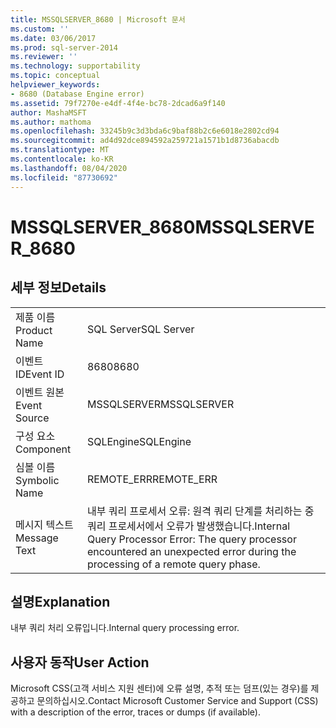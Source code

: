 ```yaml
---
title: MSSQLSERVER_8680 | Microsoft 문서
ms.custom: ''
ms.date: 03/06/2017
ms.prod: sql-server-2014
ms.reviewer: ''
ms.technology: supportability
ms.topic: conceptual
helpviewer_keywords:
- 8680 (Database Engine error)
ms.assetid: 79f7270e-e4df-4f4e-bc78-2dcad6a9f140
author: MashaMSFT
ms.author: mathoma
ms.openlocfilehash: 33245b9c3d3bda6c9baf88b2c6e6018e2802cd94
ms.sourcegitcommit: ad4d92dce894592a259721a1571b1d8736abacdb
ms.translationtype: MT
ms.contentlocale: ko-KR
ms.lasthandoff: 08/04/2020
ms.locfileid: "87730692"
---
```

# <a name="mssqlserver_8680"></a><span data-ttu-id="6728d-102">MSSQLSERVER_8680</span><span class="sxs-lookup"><span data-stu-id="6728d-102">MSSQLSERVER_8680</span></span>
    
## <a name="details"></a><span data-ttu-id="6728d-103">세부 정보</span><span class="sxs-lookup"><span data-stu-id="6728d-103">Details</span></span>  
  
|||  
|-|-|  
|<span data-ttu-id="6728d-104">제품 이름</span><span class="sxs-lookup"><span data-stu-id="6728d-104">Product Name</span></span>|<span data-ttu-id="6728d-105">SQL Server</span><span class="sxs-lookup"><span data-stu-id="6728d-105">SQL Server</span></span>|  
|<span data-ttu-id="6728d-106">이벤트 ID</span><span class="sxs-lookup"><span data-stu-id="6728d-106">Event ID</span></span>|<span data-ttu-id="6728d-107">8680</span><span class="sxs-lookup"><span data-stu-id="6728d-107">8680</span></span>|  
|<span data-ttu-id="6728d-108">이벤트 원본</span><span class="sxs-lookup"><span data-stu-id="6728d-108">Event Source</span></span>|<span data-ttu-id="6728d-109">MSSQLSERVER</span><span class="sxs-lookup"><span data-stu-id="6728d-109">MSSQLSERVER</span></span>|  
|<span data-ttu-id="6728d-110">구성 요소</span><span class="sxs-lookup"><span data-stu-id="6728d-110">Component</span></span>|<span data-ttu-id="6728d-111">SQLEngine</span><span class="sxs-lookup"><span data-stu-id="6728d-111">SQLEngine</span></span>|  
|<span data-ttu-id="6728d-112">심볼 이름</span><span class="sxs-lookup"><span data-stu-id="6728d-112">Symbolic Name</span></span>|<span data-ttu-id="6728d-113">REMOTE_ERR</span><span class="sxs-lookup"><span data-stu-id="6728d-113">REMOTE_ERR</span></span>|  
|<span data-ttu-id="6728d-114">메시지 텍스트</span><span class="sxs-lookup"><span data-stu-id="6728d-114">Message Text</span></span>|<span data-ttu-id="6728d-115">내부 쿼리 프로세서 오류: 원격 쿼리 단계를 처리하는 중 쿼리 프로세서에서 오류가 발생했습니다.</span><span class="sxs-lookup"><span data-stu-id="6728d-115">Internal Query Processor Error: The query processor encountered an unexpected error during the processing of a remote query phase.</span></span>|  
  
## <a name="explanation"></a><span data-ttu-id="6728d-116">설명</span><span class="sxs-lookup"><span data-stu-id="6728d-116">Explanation</span></span>  
 <span data-ttu-id="6728d-117">내부 쿼리 처리 오류입니다.</span><span class="sxs-lookup"><span data-stu-id="6728d-117">Internal query processing error.</span></span>  
  
## <a name="user-action"></a><span data-ttu-id="6728d-118">사용자 동작</span><span class="sxs-lookup"><span data-stu-id="6728d-118">User Action</span></span>  
 <span data-ttu-id="6728d-119">Microsoft CSS(고객 서비스 지원 센터)에 오류 설명, 추적 또는 덤프(있는 경우)를 제공하고 문의하십시오.</span><span class="sxs-lookup"><span data-stu-id="6728d-119">Contact Microsoft Customer Service and Support (CSS) with a description of the error, traces or dumps (if available).</span></span>  
  
  
